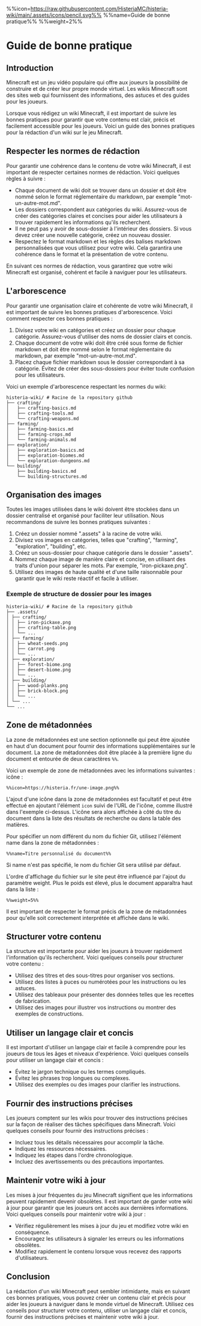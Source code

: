 %%icon=https://raw.githubusercontent.com/HisteriaMC/histeria-wiki/main/.assets/icons/pencil.svg%%
%%name=Guide de bonne pratique%%
%%weight=2%%

# Guide de bonne pratique

## Introduction

Minecraft est un jeu vidéo populaire qui offre aux joueurs la possibilité de construire et de créer leur propre monde virtuel. Les wikis Minecraft sont des sites web qui fournissent des informations, des astuces et des guides pour les joueurs.

Lorsque vous rédigez un wiki Minecraft, il est important de suivre les bonnes pratiques pour garantir que votre contenu est clair, précis et facilement accessible pour les joueurs. Voici un guide des bonnes pratiques pour la rédaction d'un wiki sur le jeu Minecraft.

## Respecter les normes de rédaction

Pour garantir une cohérence dans le contenu de votre wiki Minecraft, il est important de respecter certaines normes de rédaction. Voici quelques règles à suivre :

- Chaque document de wiki doit se trouver dans un dossier et doit être nommé selon le format réglementaire du markdown, par exemple "mot-un-autre-mot.md".
- Les dossiers correspondent aux catégories du wiki. Assurez-vous de créer des catégories claires et concises pour aider les utilisateurs à trouver rapidement les informations qu'ils recherchent.
- Il ne peut pas y avoir de sous-dossier à l'intérieur des dossiers. Si vous devez créer une nouvelle catégorie, créez un nouveau dossier.
- Respectez le format markdown et les règles des balises markdown personnalisées que vous utilisez pour votre wiki. Cela garantira une cohérence dans le format et la présentation de votre contenu.

En suivant ces normes de rédaction, vous garantirez que votre wiki Minecraft est organisé, cohérent et facile à naviguer pour les utilisateurs.

## L'arborescence

Pour garantir une organisation claire et cohérente de votre wiki Minecraft, il est important de suivre les bonnes pratiques d'arborescence. Voici comment respecter ces bonnes pratiques :

1. Divisez votre wiki en catégories et créez un dossier pour chaque catégorie. Assurez-vous d'utiliser des noms de dossier clairs et concis.
2. Chaque document de votre wiki doit être créé sous forme de fichier markdown et doit être nommé selon le format réglementaire du markdown, par exemple "mot-un-autre-mot.md".
3. Placez chaque fichier markdown sous le dossier correspondant à sa catégorie. Évitez de créer des sous-dossiers pour éviter toute confusion pour les utilisateurs.

Voici un exemple d'arborescence respectant les normes du wiki:
```
histeria-wiki/ # Racine de la repository github
├── crafting/
│   ├── crafting-basics.md
│   ├── crafting-tools.md
│   └── crafting-weapons.md
├── farming/
│   ├── farming-basics.md
│   ├── farming-crops.md
│   └── farming-animals.md
├── exploration/
│   ├── exploration-basics.md
│   ├── exploration-biomes.md
│   └── exploration-dungeons.md
└── building/
    ├── building-basics.md
    └── building-structures.md
```

## Organisation des images

Toutes les images utilisées dans le wiki doivent être stockées dans un dossier centralisé et organisé pour faciliter leur utilisation. Nous recommandons de suivre les bonnes pratiques suivantes :

1. Créez un dossier nommé ".assets" à la racine de votre wiki.
2. Divisez vos images en catégories, telles que "crafting", "farming", "exploration", "building", etc.
3. Créez un sous-dossier pour chaque catégorie dans le dossier ".assets".
4. Nommez chaque image de manière claire et concise, en utilisant des traits d'union pour séparer les mots. Par exemple, "iron-pickaxe.png".
5. Utilisez des images de haute qualité et d'une taille raisonnable pour garantir que le wiki reste réactif et facile à utiliser.

### Exemple de structure de dossier pour les images

```
histeria-wiki/ # Racine de la repository github
├── .assets/
│ ├── crafting/
│ │ ├── iron-pickaxe.png
│ │ ├── crafting-table.png
│ │ └── ...
│ ├── farming/
│ │ ├── wheat-seeds.png
│ │ ├── carrot.png
│ │ └── ...
│ ├── exploration/
│ │ ├── forest-biome.png
│ │ ├── desert-biome.png
│ │ └── ...
│ ├── building/
│ │ ├── wood-planks.png
│ │ ├── brick-block.png
│ │ └── ...
│ └── ...
└── ...
```

## Zone de métadonnées

La zone de métadonnées est une section optionnelle qui peut être ajoutée en haut d'un document pour fournir des informations supplémentaires sur le document. La zone de métadonnées doit être placée à la première ligne du document et entourée de deux caractères `%%`.

Voici un exemple de zone de métadonnées avec les informations suivantes : icône :

```
%%icon=https://histeria.fr/une-image.png%%
```

L'ajout d'une icône dans la zone de métadonnées est facultatif et peut être effectué en ajoutant l'élément `icon` suivi de l'URL de l'icône, comme illustré dans l'exemple ci-dessus. L'icône sera alors affichée à côté du titre du document dans la liste des résultats de recherche ou dans la table des matières.

Pour spécifier un nom différent du nom du fichier Git, utilisez l'élément name dans la zone de métadonnées :

```
%%name=Titre personnalisé du document%%
```

Si name n'est pas spécifié, le nom du fichier Git sera utilisé par défaut.

L'ordre d'affichage du fichier sur le site peut être influencé par l'ajout du paramètre weight. Plus le poids est élevé, plus le document apparaîtra haut dans la liste :

```
%%weight=5%%
```

Il est important de respecter le format précis de la zone de métadonnées pour qu'elle soit correctement interprétée et affichée dans le wiki.


## Structurer votre contenu

La structure est importante pour aider les joueurs à trouver rapidement l'information qu'ils recherchent. Voici quelques conseils pour structurer votre contenu :

- Utilisez des titres et des sous-titres pour organiser vos sections.
- Utilisez des listes à puces ou numérotées pour les instructions ou les astuces.
- Utilisez des tableaux pour présenter des données telles que les recettes de fabrication.
- Utilisez des images pour illustrer vos instructions ou montrer des exemples de constructions.

## Utiliser un langage clair et concis

Il est important d'utiliser un langage clair et facile à comprendre pour les joueurs de tous les âges et niveaux d'expérience. Voici quelques conseils pour utiliser un langage clair et concis :

- Évitez le jargon technique ou les termes compliqués.
- Évitez les phrases trop longues ou complexes.
- Utilisez des exemples ou des images pour clarifier les instructions.

## Fournir des instructions précises

Les joueurs comptent sur les wikis pour trouver des instructions précises sur la façon de réaliser des tâches spécifiques dans Minecraft. Voici quelques conseils pour fournir des instructions précises :

- Incluez tous les détails nécessaires pour accomplir la tâche.
- Indiquez les ressources nécessaires.
- Indiquez les étapes dans l'ordre chronologique.
- Incluez des avertissements ou des précautions importantes.

## Maintenir votre wiki à jour

Les mises à jour fréquentes du jeu Minecraft signifient que les informations peuvent rapidement devenir obsolètes. Il est important de garder votre wiki à jour pour garantir que les joueurs ont accès aux dernières informations. Voici quelques conseils pour maintenir votre wiki à jour :

- Vérifiez régulièrement les mises à jour du jeu et modifiez votre wiki en conséquence.
- Encouragez les utilisateurs à signaler les erreurs ou les informations obsolètes.
- Modifiez rapidement le contenu lorsque vous recevez des rapports d'utilisateurs.

## Conclusion

La rédaction d'un wiki Minecraft peut sembler intimidante, mais en suivant ces bonnes pratiques, vous pouvez créer un contenu clair et précis pour aider les joueurs à naviguer dans le monde virtuel de Minecraft. Utilisez ces conseils pour structurer votre contenu, utiliser un langage clair et concis, fournir des instructions précises et maintenir votre wiki à jour.
